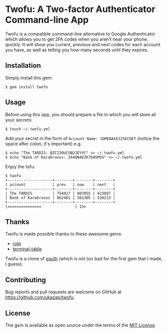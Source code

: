 # Twofu: A Two-factor Authenticator Command-line App

Twofu is a compatible command-line alternative to Google Authenticator which allows you to get 2FA codes when you aren't near your phone, quickly. It will show you current, previous and next codes for each account you have, as well as telling you how many seconds until they expires.

## Installation

Simply install this gem:

    $ gem install twofu

## Usage

Before using this app, you should prepare a file in which you will store all your secrets:

    $ touch ~/.twofu.yml

Add your secret in the form of `Account Name: SOMEBASE32SECRET` (notice the space after colon, it's important) e.g.

    $ echo "The TARDIS: BZCZ3OUC5BUJEYYC" >> ~/.twofu.yml
    $ echo "Bank of Karabraxos: Z44QN4EZK76H5MVG" >> ~/.twofu.yml

Enjoy the tofu:

    $ twofu
    +--------------------+--------+--------+--------+
    | account            | prev   | now    | next   |
    +--------------------+--------+--------+--------+
    | The TARDIS         | 754027 | 907055 | 423897 |
    | Bank of Karabraxos | 062481 | 361305 | 534213 |
    +--------------------+--------+--------+--------+
    [===============               ] 15s

## Thanks

Twofu is made possible thanks to these awesome gems:

  - [rotp](https://github.com/mdp/rotp)
  - [terminal-table](https://github.com/tj/terminal-table)

Twofu is a clone of [gauth](https://github.com/pcarrier/gauth) (which is not too bad for the first gem that I made, I guess).

## Contributing

Bug reports and pull requests are welcome on GitHub at https://github.com/ukazap/twofu.

## License

The gem is available as open source under the terms of the [MIT License](http://opensource.org/licenses/MIT).
